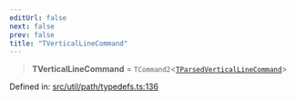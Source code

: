 ```yaml
---
editUrl: false
next: false
prev: false
title: "TVerticalLineCommand"
---
```


> **TVerticalLineCommand** = `TCommand2`\<[`TParsedVerticalLineCommand`](/api/type-aliases/tparsedverticallinecommand/)\>

Defined in: [src/util/path/typedefs.ts:136](https://github.com/fabricjs/fabric.js/blob/8206f10a405480a7ba988ff6cfdde6412c1f13f8/src/util/path/typedefs.ts#L136)
